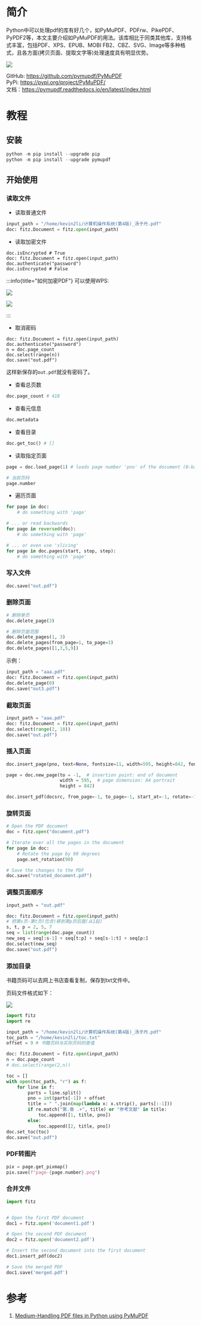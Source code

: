 # 简介

Python中可以处理pdf的库有好几个，如PyMuPDF、PDFrw、PikePDF、PyPDF2等，本文主要介绍如PyMuPDF的用法。该库相比于同类其他库，支持格式丰富，包括PDF、XPS、EPUB、MOBI FB2、CBZ、SVG、Image等多种格式，且各方面(拷贝页面、提取文字等)处理速度具有明显优势。

![](https://minio.kevin2li.top/image-bed/blog/20230604095112.png)

GitHub: https://github.com/pymupdf/PyMuPDF  
PyPi: https://pypi.org/project/PyMuPDF/   
文档：https://pymupdf.readthedocs.io/en/latest/index.html

<!-- more -->

# 教程
## 安装

```python
python -m pip install --upgrade pip
python -m pip install --upgrade pymupdf
```

## 开始使用
### 读取文件
- 读取普通文件
```python
input_path = "/home/kevin2li/计算机操作系统(第4版)_汤子丹.pdf"
doc: fitz.Document = fitz.open(input_path)
```

- 读取加密文件

```pythpn
doc.isEncrypted # True
doc: fitz.Document = fitz.open(input_path)
doc.authenticate("password")
doc.isEncrypted # False
```

:::info{title="如何加密PDF"}
可以使用WPS:

![](https://minio.kevin2li.top/image-bed/blog/20230604094848.png)

![](https://minio.kevin2li.top/image-bed/blog/20230604094908.png)

:::
- 取消密码

```pythpn
doc: fitz.Document = fitz.open(input_path)
doc.authenticate("password")
n = doc.page_count
doc.select(range(n))
doc.save("out.pdf")
```
这样新保存的`out.pdf`就没有密码了。

- 查看总页数

```python
doc.page_count # 418
```
- 查看元信息

```python
doc.metadata
```

- 查看目录

```python
doc.get_toc() # []
```

- 读取指定页面
```python
page = doc.load_page(1) # loads page number 'pno' of the document (0-based)

# 当前页码
page.number
```
- 遍历页面

```python
for page in doc:
    # do something with 'page'

# ... or read backwards
for page in reversed(doc):
    # do something with 'page'

# ... or even use 'slicing'
for page in doc.pages(start, stop, step):
    # do something with 'page'
```

### 写入文件
```python
doc.save("out.pdf")
```

### 删除页面

```python
# 删除单页
doc.delete_page(3)

# 删除页面范围
doc.delete_pages(1, 3)
doc.delete_pages(from_page=1, to_page=3)
doc.delete_pages([1,3,5,9])
```
示例：
```python
input_path = "aaa.pdf"
doc: fitz.Document = fitz.open(input_path)
doc.delete_page(0)
doc.save("out3.pdf")
```
### 截取页面
```python
input_path = "aaa.pdf"
doc: fitz.Document = fitz.open(input_path)
doc.select(range(2, 10))
doc.save("out.pdf")
```
### 插入页面

```python
doc.insert_page(pno, text=None, fontsize=11, width=595, height=842, fontname='helv', fontfile=None, color=None)
```

```python
page = doc.new_page(to = -1,  # insertion point: end of document
                    width = 595,  # page dimension: A4 portrait
                    height = 842)
```

```python
doc.insert_pdf(docsrc, from_page=-1, to_page=-1, start_at=-1, rotate=-1, links=1, annots=1, show_progress=0, final=1, _gmap=None)
```

### 旋转页面
```python
# Open the PDF document
doc = fitz.open("document.pdf")

# Iterate over all the pages in the document
for page in doc:
    # Rotate the page by 90 degrees
    page.set_rotation(90)

# Save the changes to the PDF
doc.save("rotated_document.pdf")
```
### 调整页面顺序
```python
input_path = "out.pdf"

doc: fitz.Document = fitz.open(input_path)
# 把第s页-第t页(包含)移到第p页后面(从1起)
s, t, p = 2, 5, 7
seq = list(range(doc.page_count))
new_seq = seq[:s-1] + seq[t:p] + seq[s-1:t] + seq[p:]
doc.select(new_seq)
doc.save("out.pdf")
```

### 添加目录
书籍页码可以去网上书店查看复制，保存到txt文件中。

页码文件格式如下：


![](https://minio.kevin2li.top/image-bed/blog/20230604094627.png)

```python
import fitz
import re

input_path = "/home/kevin2li/计算机操作系统(第4版)_汤子丹.pdf"
toc_path = "/home/kevin2li/toc.txt"
offset = 9 # 书籍页码与实际页码的差值

doc: fitz.Document = fitz.open(input_path)
n = doc.page_count
# doc.select(range(2,n))

toc = []
with open(toc_path, "r") as f:
    for line in f:
        parts = line.split()
        pno = int(parts[-1]) + offset
        title = " ".join(map(lambda x: x.strip(), parts[:-1]))
        if re.match("第.章 .+", title) or "参考文献" in title:
            toc.append([1, title, pno])
        else:
            toc.append([2, title, pno])
doc.set_toc(toc)
doc.save("out.pdf")
```

### PDF转图片

```python
pix = page.get_pixmap()
pix.save(f"page-{page.number}.png")

```

### 合并文件

```python
import fitz


# Open the first PDF document
doc1 = fitz.open('document1.pdf')

# Open the second PDF document
doc2 = fitz.open('document2.pdf')

# Insert the second document into the first document
doc1.insert_pdf(doc2)

# Save the merged PDF
doc1.save('merged.pdf')
```
# 参考
1. [Medium-Handling PDF files in Python using PyMuPDF](https://gggauravgandhi.medium.com/handling-pdf-files-in-python-using-pymupdf-ba0b0b12ddc4#:~:text=To%20rotate%20pages%20in%20a%20PDF%20document%20using,get%20the%20rotation%20value%20of%20the%20current%20page.)
